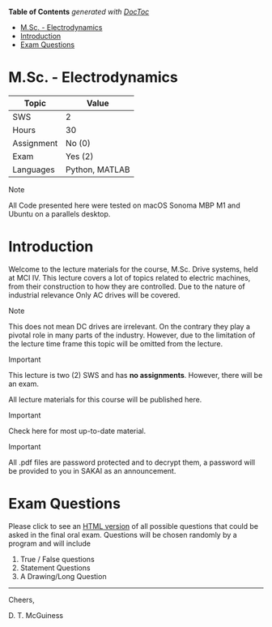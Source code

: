 <!-- START doctoc generated TOC please keep comment here to allow auto update -->
<!-- DON'T EDIT THIS SECTION, INSTEAD RE-RUN doctoc TO UPDATE -->
**Table of Contents**  *generated with [DocToc](https://github.com/thlorenz/doctoc)*

- [M.Sc. - Electrodynamics](#msc---electrodynamics)
- [Introduction](#introduction)
- [Exam Questions](#exam-questions)

<!-- END doctoc generated TOC please keep comment here to allow auto update -->

# M.Sc. - Electrodynamics

| Topic      | Value          |
|------------|----------------|
| SWS        | 2              |
| Hours      | 30             |
| Assignment | No (0)         |
| Exam       | Yes (2)        |
| Languages  | Python, MATLAB |

> [!NOTE]
> All Code presented here were tested on macOS Sonoma MBP M1 and Ubuntu on a parallels desktop.

# Introduction

Welcome to the lecture materials for the course, M.Sc. Drive systems, held at MCI IV. This lecture covers a lot of topics
related to electric machines, from their construction to how they are controlled. Due to the nature of industrial relevance
Only AC drives will be covered.

> [!NOTE]
> This does not mean DC drives are irrelevant. On the contrary they play a pivotal role in many parts of the industry.
> However, due to the limitation of the lecture time frame this topic will be omitted from the lecture.

> [!IMPORTANT]
> This lecture is two (2) SWS and has **no assignments**. However, there will be an exam.

All lecture materials for this course will be published here. 

> [!IMPORTANT]
> Check here for most up-to-date material.

> [!IMPORTANT]
> All .pdf files are password protected and to decrypt them, a password will be provided to you in SAKAI as an announcement.

# Exam Questions

Please click to see an [HTML version](https://html-preview.github.io/?url=https://github.com/dTmC0945/L-MCI-MSc-Electric-Drives/blob/main/Question%20Bank/Q-MSc-Electric-Drives.html) of all possible questions that could be asked in the final oral exam.
Questions will be chosen randomly by a program and will include

1. True / False questions
2. Statement Questions
3. A Drawing/Long Question

---
Cheers, 

D. T. McGuiness
